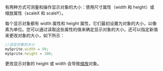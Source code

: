 有两种方式可测量和操作显示对象的大小：使用尺寸属性（width 和 height）或缩放属性（scaleX 和 scaleY）。

每个显示对象都有 width 属性和 height 属性，它们最初设置为对象的大小，以像素为单位。您可以通过读取这些属性的值来确定显示对象的大小。还可以指定新值来更改对象的大小，如下所示：
```  TypeScript
//设定对象的大小
mySprite.width = 50;
mySprite.height = 100;
```
更改显示对象的 height 或 width 会导致[缩放](../../../Engine2D/displayObject/scale/README.md)对象。